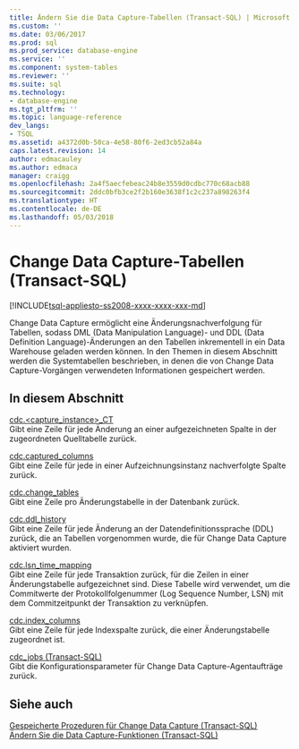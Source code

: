 ```yaml
---
title: Ändern Sie die Data Capture-Tabellen (Transact-SQL) | Microsoft Docs
ms.custom: ''
ms.date: 03/06/2017
ms.prod: sql
ms.prod_service: database-engine
ms.service: ''
ms.component: system-tables
ms.reviewer: ''
ms.suite: sql
ms.technology:
- database-engine
ms.tgt_pltfrm: ''
ms.topic: language-reference
dev_langs:
- TSQL
ms.assetid: a4372d0b-50ca-4e58-80f6-2ed3cb52a84a
caps.latest.revision: 14
author: edmacauley
ms.author: edmaca
manager: craigg
ms.openlocfilehash: 2a4f5aecfebeac24b8e3559d0cdbc770c68acb88
ms.sourcegitcommit: 2ddc0bfb3ce2f2b160e3638f1c2c237a898263f4
ms.translationtype: HT
ms.contentlocale: de-DE
ms.lasthandoff: 05/03/2018
---
```

# <a name="change-data-capture-tables-transact-sql"></a>Change Data Capture-Tabellen (Transact-SQL)
[!INCLUDE[tsql-appliesto-ss2008-xxxx-xxxx-xxx-md](../../includes/tsql-appliesto-ss2008-xxxx-xxxx-xxx-md.md)]

  Change Data Capture ermöglicht eine Änderungsnachverfolgung für Tabellen, sodass DML (Data Manipulation Language)- und DDL (Data Definition Language)-Änderungen an den Tabellen inkrementell in ein Data Warehouse geladen werden können. In den Themen in diesem Abschnitt werden die Systemtabellen beschrieben, in denen die von Change Data Capture-Vorgängen verwendeten Informationen gespeichert werden.  
  
## <a name="in-this-section"></a>In diesem Abschnitt  
 [cdc.<capture_instance>_CT](../../relational-databases/system-tables/cdc-capture-instance-ct-transact-sql.md)  
 Gibt eine Zeile für jede Änderung an einer aufgezeichneten Spalte in der zugeordneten Quelltabelle zurück.  
  
 [cdc.captured_columns](../../relational-databases/system-tables/cdc-captured-columns-transact-sql.md)  
 Gibt eine Zeile für jede in einer Aufzeichnungsinstanz nachverfolgte Spalte zurück.  
  
 [cdc.change_tables](../../relational-databases/system-tables/cdc-change-tables-transact-sql.md)  
 Gibt eine Zeile pro Änderungstabelle in der Datenbank zurück.  
  
 [cdc.ddl_history](../../relational-databases/system-tables/cdc-ddl-history-transact-sql.md)  
 Gibt eine Zeile für jede Änderung an der Datendefinitionssprache (DDL) zurück, die an Tabellen vorgenommen wurde, die für Change Data Capture aktiviert wurden.  
  
 [cdc.lsn_time_mapping](../../relational-databases/system-tables/cdc-lsn-time-mapping-transact-sql.md)  
 Gibt eine Zeile für jede Transaktion zurück, für die Zeilen in einer Änderungstabelle aufgezeichnet sind. Diese Tabelle wird verwendet, um die Commitwerte der Protokollfolgenummer (Log Sequence Number, LSN) mit dem Commitzeitpunkt der Transaktion zu verknüpfen.  
  
 [cdc.index_columns](../../relational-databases/system-tables/cdc-index-columns-transact-sql.md)  
 Gibt eine Zeile für jede Indexspalte zurück, die einer Änderungstabelle zugeordnet ist.  
  
 [cdc_jobs &#40;Transact-SQL&#41;](../../relational-databases/system-tables/dbo-cdc-jobs-transact-sql.md)  
 Gibt die Konfigurationsparameter für Change Data Capture-Agentaufträge zurück.  
  
## <a name="see-also"></a>Siehe auch  
 [Gespeicherte Prozeduren für Change Data Capture &#40;Transact-SQL&#41;](../../relational-databases/system-stored-procedures/change-data-capture-stored-procedures-transact-sql.md)   
 [Ändern Sie die Data Capture-Funktionen &#40;Transact-SQL&#41;](../../relational-databases/system-functions/change-data-capture-functions-transact-sql.md)  
  
  

